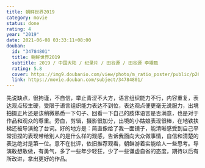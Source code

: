 ```yaml
---
title: 朝鲜世界2019
category: movie
status: done
rating: 4
year: "2019"
date: 2021-06-08 03:33:11+08:00
douban:
  id: "34784801"
  title: 朝鲜世界2019
  subtitle: 2019 / 中国大陆 / 纪录片 / 田谷源 / 田谷源 李翊甄
  rating: 5.8
  cover: https://img9.doubanio.com/view/photo/m_ratio_poster/public/p2617735595.jpg
  link: https://movie.douban.com/subject/34784801/
---
```


先说缺点，很拘谨，不自信，举止青涩不大方，语言组织能力不行，内容重复，表达观点较生硬，受限于语言组织能力表达不到位，表达观点便更毫无说服力，出境拍摄正片还是该稍微熟悉一下句子、回看一下自己的肢体语言是否满意，也是对于作品和观众的尊重。旁白，剪辑，摄影很加分，出境的小姑娘表现很棒，在地铁扶梯还被导演抢了台词。好的地方是：简直像给了我一面镜子，能清晰感受到自己平常扭捏的表现带给别人的是什么样的观感，告诉我面向大众做事情，自信和清楚的表达绝对是第一位。意不在批评，依旧推荐观看，朝鲜游着实能给人一些思考。导演敢想敢做，有勇气，多了一些年少轻狂，少了一些谦虚自省的态度，期待以后有所改进，拿出更好的作品。
